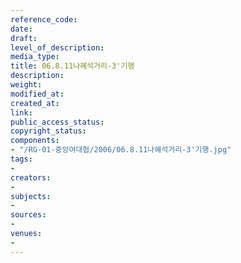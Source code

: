 ```yaml
---
reference_code: 
date: 
draft: 
level_of_description: 
media_type: 
title: 06.8.11나혜석거리-3'기행
description: 
weight: 
modified_at: 
created_at: 
link: 
public_access_status: 
copyright_status: 
components:
- "/RG-01-중앙여대협/2006/06.8.11나혜석거리-3'기행.jpg"
tags:
- 
creators:
- 
subjects:
- 
sources:
- 
venues:
- 
---
```

